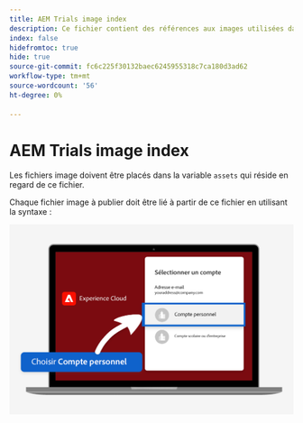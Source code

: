 ```yaml
---
title: AEM Trials image index
description: Ce fichier contient des références aux images utilisées dans les supports marketing des essais AEM.
index: false
hidefromtoc: true
hide: true
source-git-commit: fc6c225f30132baec6245955318c7ca180d3ad62
workflow-type: tm+mt
source-wordcount: '56'
ht-degree: 0%

---
```



# AEM Trials image index

Les fichiers image doivent être placés dans la variable `assets` qui réside en regard de ce fichier.

Chaque fichier image à publier doit être lié à partir de ce fichier en utilisant la syntaxe :

![Compte personnel d’image de courrier électronique prêt à l’évaluation](./assets/select-personal-account.png)
